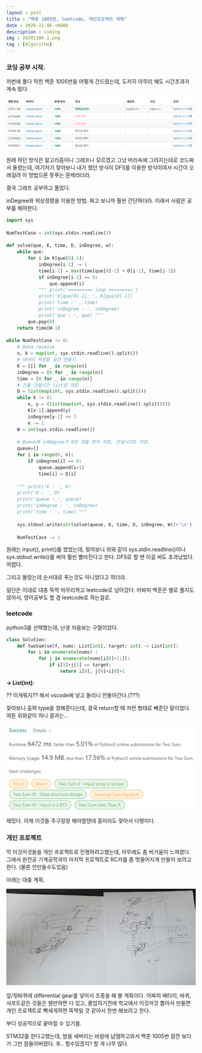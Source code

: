 ```yaml
---
layout : post
title : "백준 1005번, leetcode, 개인프로젝트 계획"
date : 2020-11-06 +0900
description : Coding
img : 20201106-2.png
tag : [Algorithm]
---
```


### 코딩 공부 시작.

 저번에 풀다 막힌 백준 1005번을 어떻게 건드렸는데, 도저히 아무리 해도 시간초과가 계속 떴다.

![img1](https://raw.githubusercontent.com/ReaperMaKNaE/reapermaknae.github.io/main/assets/img/20201106-2.png)

 원래 하던 방식은 알고리즘이니 그래프니 모르겠고 그냥 머리속에 그려지는대로 코드짜서 돌렸는데, 여기저기 찾아보니 내가 했던 방식이 DFS를 이용한 방식이여서 시간이 오래걸려 이 방법으론 못푸는 문제라더라.

 결국 그래프 공부하고 풀었다.

 inDegree와 위상정렬을 이용한 방법. 짜고 보니까 훨씬 간단하더라. 이래서 사람은 공부를 해야한다.

```python
import sys

NumTestCase = int(sys.stdin.readline())

def solve(que, K, time, D, inDegree, w):
    while que:
        for i in K[que[0]-1]:
            inDegree[i-1] -= 1
            time[i-1] = max(time[que[0]-1] + D[i-1], time[i-1])
            if inDegree[i-1] == 0:
                que.append(i)
            """ print('========= loop =========')
            print('K[que[0]-1]: ', K[que[0]-1])
            print('time :' , time)
            print('inDegree : ', inDegree)
            print('que : ', que) """
        que.pop(0)
    return time[W-1]

while NumTestCase != 0:
    # Data receive
    n, k = map(int, sys.stdin.readline().split())
    # 데이터 저장할 공간 만들기
    K = [[] for _ in range(n)]
    inDegree = [0 for _ in range(n)]
    time = [0 for _ in range(n)]
    # 건물 건설시간 list로 저장
    D = list(map(int, sys.stdin.readline().split()))
    while k != 0:
        x, y = (list(map(int, sys.stdin.readline().split())))
        K[x-1].append(y)
        inDegree[y-1] += 1
        k -= 1
    W = int(sys.stdin.readline())

    # Queue에 inDegree가 0인 것들 먼저 저장, 건설시간도 저장.
    queue=[]
    for i in range(0, n):
        if inDegree[i] == 0:
            queue.append(i+1)
            time[i] = D[i]

    """ print('K : ', K)
    print('D : ', D)
    print('queue : ', queue)
    print('inDegree : ', inDegree)
    print('time : ', time) """

    sys.stdout.write(str(solve(queue, K, time, D, inDegree, W))+'\n')

    NumTestCase -= 1
```

 원래는 input(), print()를 썼었는데, 찾아보니 위와 같이 sys.stdin.readline()이나 sys.stdout.write()를 써야 훨씬 빨라진다고 한다. DFS로 할 땐 이걸 써도 초과났었다. 어렵다.

 그리고 몰랐는데 순서대로 푸는것도 아니었다고 하더라.

 일단은 이대로 대충 뚝딱 마무리하고 leetcode로 넘어갔다. 어짜피 백준은 별로 풀지도 않아서, 영어공부도 할 겸 leetcode로 하는걸로.



### leetcode

 python3를 선택했는데, 난생 처음보는 구절이었다.

```python
class Solution:
    def twoSum(self, nums: List[int], target: int) -> List[int]:
        for i in enumerate(nums) :
            for j in enumerate(nums[i[0]+1:]):
                if i[1]+j[1] == target:
                    return i[0], j[0]+i[0]+1
```

__-> List[int]:__ 

?? 이게뭐지?? 해서 vscode에 넣고 돌리니 안돌아간다.(???)

 찾아보니 출력 type을 정해준다는데, 결국 return할 때 저런 형태로 빼준단 말이었다. 여튼 위와같이 하니 결과는...

![img2](https://raw.githubusercontent.com/ReaperMaKNaE/reapermaknae.github.io/main/assets/img/20201106-3.png)

 재밌다. 이제 이것들 주구장창 해야할텐데 흥미라도 맞아서 다행이다.



### 개인 프로젝트

막 이것저것들을 개인 프로젝트로 진행하려고했는데, 아무래도 좀 버거움이 느껴졌다. 그래서 원전공 기계공학과의 마지막 프로젝트로 RC카를 좀 멋들어지게 만들어 보려고한다. (물론 안만들수도있음)

 아래는 대충 계획.

![img3](https://raw.githubusercontent.com/ReaperMaKNaE/reapermaknae.github.io/main/assets/img/20201106-1.png)

 앞/뒷바퀴에 differential gear를 넣어서 조종을 해 볼 계획이다. 어짜피 배터리, 바퀴, 샤프트같은 것들은 웬만하면 다 있고, 졸업하기전에 학교에서 이것저것 뽑아서 만들면 개인 프로젝트로 빡세게하면 뚝딱일 것 같아서 한번 해보려고 한다.

 부디 성공적으로 끝마칠 수 있기를.



 STM32를 한다고했는데, 밤을 새버리는 바람에 납땜하고와서 백준 1005번 잠깐 보다가 그만 잠들어버렸다. 후.. 할수있겠지? 할 게 너무 많다.